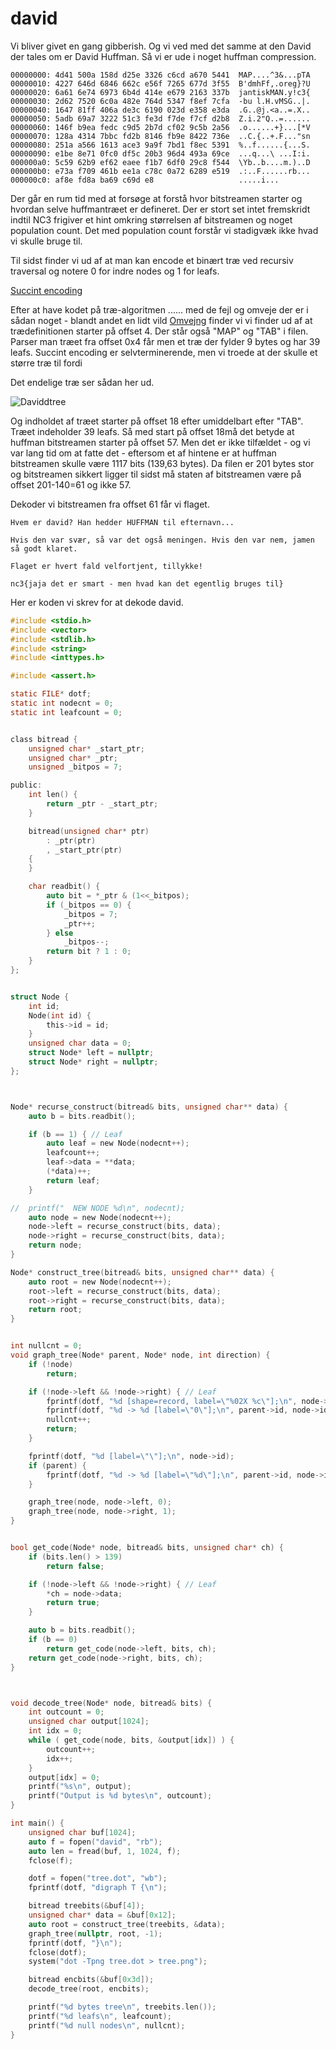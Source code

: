 # david

Vi bliver givet en gang gibberish. Og vi ved med det samme at den David der tales om er David Huffman. Så vi er ude i noget huffman compression.

	00000000: 4d41 500a 158d d25e 3326 c6cd a670 5441  MAP....^3&...pTA
	00000010: 4227 646d 6846 662c e56f 7265 677d 3f55  B'dmhFf,.oreg}?U
	00000020: 6a61 6e74 6973 6b4d 414e e679 2163 337b  jantiskMAN.y!c3{
	00000030: 2d62 7520 6c0a 482e 764d 5347 f8ef 7cfa  -bu l.H.vMSG..|.
	00000040: 1647 81ff 406a de3c 6190 023d e358 e3da  .G..@j.<a..=.X..
	00000050: 5adb 69a7 3222 51c3 fe3d f7de f7cf d2b8  Z.i.2"Q..=......
	00000060: 146f b9ea fedc c9d5 2b7d cf02 9c5b 2a56  .o......+}...[*V
	00000070: 128a 4314 7bbc fd2b 8146 fb9e 8422 736e  ..C.{..+.F..."sn
	00000080: 251a a566 1613 ace3 9a9f 7bd1 f8ec 5391  %..f......{...S.
	00000090: e1be 8e71 0fc0 df5c 20b3 96d4 493a 69ce  ...q...\ ...I:i.
	000000a0: 5c59 62b9 ef62 eaee f1b7 6df0 29c8 f544  \Yb..b....m.)..D
	000000b0: e73a f709 461b ee1a c78c 0a72 6289 e519  .:..F......rb...
	000000c0: af8e fd8a ba69 c69d e8                   .....i...


Der går en rum tid med at forsøge at forstå hvor bitstreamen starter og hvordan selve huffmantræet er defineret.
Der er stort set intet fremskridt indtil NC3 frigiver et hint omkring størrelsen af bitstreamen og noget population count. Det med population count forstår vi stadigvæk ikke hvad vi skulle bruge til.

Til sidst finder vi ud af at man kan encode et binært træ ved recursiv traversal og notere 0 for indre nodes og 1 for leafs.

[Succint encoding](https://www.geeksforgeeks.org/succinct-encoding-of-binary-tree/)

Efter at have kodet på træ-algoritmen ...... med de fejl og omveje der er i sådan noget - blandt andet en lidt vild [Omvejng](omvej.png) finder vi vi finder ud af at trædefinitionen starter på offset 4. Der står også "MAP" og "TAB" i filen. Parser man træet fra offset 0x4 får men et træ der fylder 9 bytes og har 39 leafs. Succint encoding er selvterminerende, men vi troede at der skulle et større træ til fordi

Det endelige træ ser sådan her ud.

![Daviddtree](david-tree.png)

Og indholdet af træet starter på offset 18 efter umiddelbart efter "TAB".  Træet indeholder 39 leafs. Så med start på offset 18må det betyde at huffman bitstreamen starter på offset  57. Men det er ikke tilfældet - og vi var lang tid om at fatte det - eftersom et af hintene er at huffman bitstreamen skulle være 1117 bits (139,63 bytes). Da filen er 201 bytes stor og bitstreamen sikkert ligger til sidst må staten af bitstreamen være på offset 201-140=61 og ikke 57.

Dekoder vi bitstreamen fra offset 61 får vi flaget.

    Hvem er david? Han hedder HUFFMAN til efternavn...

    Hvis den var svær, så var det også meningen. Hvis den var nem, jamen så godt klaret.

    Flaget er hvert fald velfortjent, tillykke!

    nc3{jaja det er smart - men hvad kan det egentlig bruges til}

Her er koden vi skrev for at dekode david.

```C
#include <stdio.h>
#include <vector>
#include <stdlib.h>
#include <string>
#include <inttypes.h>

#include <assert.h>

static FILE* dotf;
static int nodecnt = 0;
static int leafcount = 0;


class bitread {
	unsigned char* _start_ptr;
	unsigned char* _ptr;
	unsigned _bitpos = 7;

public:
	int len() {
		return _ptr - _start_ptr;
	}

	bitread(unsigned char* ptr)
		: _ptr(ptr)
		, _start_ptr(ptr)
	{
	}

	char readbit() {
		auto bit = *_ptr & (1<<_bitpos);
		if (_bitpos == 0) {
			_bitpos = 7;
			_ptr++;
		} else
			_bitpos--;
		return bit ? 1 : 0;
	}
};


struct Node {
	int id;
	Node(int id) {
		this->id = id;
	}
	unsigned char data = 0;
	struct Node* left = nullptr;
	struct Node* right = nullptr;
};



Node* recurse_construct(bitread& bits, unsigned char** data) {
	auto b = bits.readbit();

	if (b == 1) { // Leaf
		auto leaf = new Node(nodecnt++);
		leafcount++;
		leaf->data = **data;
		(*data)++;
		return leaf;
	}

// 	printf("  NEW NODE %d\n", nodecnt);
	auto node = new Node(nodecnt++);
	node->left = recurse_construct(bits, data);
	node->right = recurse_construct(bits, data);
	return node;
}

Node* construct_tree(bitread& bits, unsigned char** data) {
	auto root = new Node(nodecnt++);
	root->left = recurse_construct(bits, data);
	root->right = recurse_construct(bits, data);
	return root;
}


int nullcnt = 0;
void graph_tree(Node* parent, Node* node, int direction) {
	if (!node)
		return;

	if (!node->left && !node->right) { // Leaf
		fprintf(dotf, "%d [shape=record, label=\"%02X %c\"];\n", node->id, node->data, node->data);
		fprintf(dotf, "%d -> %d [label=\"0\"];\n", parent->id, node->id);
		nullcnt++;
		return;
	}

	fprintf(dotf, "%d [label=\"\"];\n", node->id);
	if (parent) {
		fprintf(dotf, "%d -> %d [label=\"%d\"];\n", parent->id, node->id, direction);
	}

	graph_tree(node, node->left, 0);
	graph_tree(node, node->right, 1);
}


bool get_code(Node* node, bitread& bits, unsigned char* ch) {
	if (bits.len() > 139)
		return false;

	if (!node->left && !node->right) { // Leaf
		*ch = node->data;
		return true;
	}

	auto b = bits.readbit();
	if (b == 0)
		return get_code(node->left, bits, ch);
	return get_code(node->right, bits, ch);
}



void decode_tree(Node* node, bitread& bits) {
	int outcount = 0;
	unsigned char output[1024];
	int idx = 0;
	while ( get_code(node, bits, &output[idx]) ) {
		outcount++;
		idx++;
	}
	output[idx] = 0;
	printf("%s\n", output);
	printf("Output is %d bytes\n", outcount);
}

int main() {
	unsigned char buf[1024];
	auto f = fopen("david", "rb");
	auto len = fread(buf, 1, 1024, f);
	fclose(f);

	dotf = fopen("tree.dot", "wb");
	fprintf(dotf, "digraph T {\n");

	bitread treebits(&buf[4]);
	unsigned char* data = &buf[0x12];
	auto root = construct_tree(treebits, &data);
	graph_tree(nullptr, root, -1);
	fprintf(dotf, "}\n");
	fclose(dotf);
	system("dot -Tpng tree.dot > tree.png");

	bitread encbits(&buf[0x3d]);
	decode_tree(root, encbits);

	printf("%d bytes tree\n", treebits.len());
	printf("%d leafs\n", leafcount);
	printf("%d null nodes\n", nullcnt);
}
```